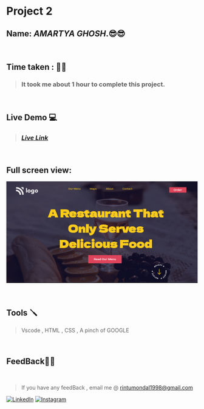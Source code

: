 # **Project 2**

## **Name:**  _AMARTYA GHOSH_.😎😎
<br>

## **Time taken :** ✍🏼

>### It took me about 1 hour to complete this project.
<br>

## **Live Demo**  💻 

>### _[**Live Link**](https://fastidious-raindrop-eded17.netlify.app/)_

<br>

## Full screen view:
![desktop](./p2%20my%20take.png)

<br>


## **Tools** 🪛
>Vscode , HTML , CSS , A pinch of GOOGLE
<br>

## **FeedBack**🥷🏼

<br>

> If you have any feedBack , email me @
 rintumondal1998@gmail.com

[![LinkedIn][linkedin-shield]][linkedin-url]
[![Instagram][instagram-shield]][instagram-url]


[instagram-shield]: https://img.shields.io/badge/Instagram-%23E4405F.svg?style=for-the-badge&logo=Instagram&logoColor=white
[instagram-url]: https://www.instagram.com/rtiztic/

[linkedin-shield]: https://img.shields.io/badge/-LinkedIn-black.svg?style=for-the-badge&logo=linkedin&colorB=0B5FBB
[linkedin-url]: https://www.linkedin.com/in/amartya-ghosh-86a399193/